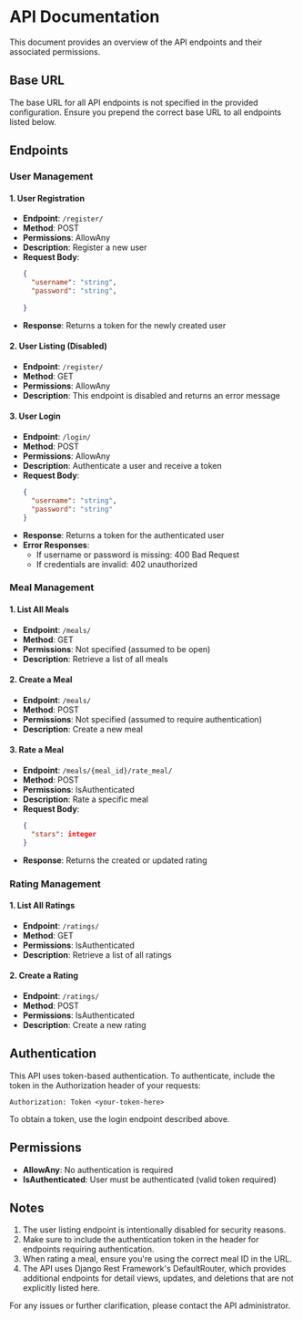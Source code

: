 # API Documentation

This document provides an overview of the API endpoints and their associated permissions.

## Base URL

The base URL for all API endpoints is not specified in the provided configuration. Ensure you prepend the correct base URL to all endpoints listed below.

## Endpoints

### User Management

#### 1. User Registration
- **Endpoint**: `/register/`
- **Method**: POST
- **Permissions**: AllowAny
- **Description**: Register a new user
- **Request Body**:
  ```json
  {
    "username": "string",
    "password": "string",
   
  }
  ```
- **Response**: Returns a token for the newly created user

#### 2. User Listing (Disabled)
- **Endpoint**: `/register/`
- **Method**: GET
- **Permissions**: AllowAny
- **Description**: This endpoint is disabled and returns an error message

#### 3. User Login
- **Endpoint**: `/login/`
- **Method**: POST
- **Permissions**: AllowAny
- **Description**: Authenticate a user and receive a token
- **Request Body**:
  ```json
  {
    "username": "string",
    "password": "string"
  }
  ```
- **Response**: Returns a token for the authenticated user
- **Error Responses**:
  - If username or password is missing: 400 Bad Request
  - If credentials are invalid: 402 unauthorized

### Meal Management

#### 1. List All Meals
- **Endpoint**: `/meals/`
- **Method**: GET
- **Permissions**: Not specified (assumed to be open)
- **Description**: Retrieve a list of all meals

#### 2. Create a Meal
- **Endpoint**: `/meals/`
- **Method**: POST
- **Permissions**: Not specified (assumed to require authentication)
- **Description**: Create a new meal

#### 3. Rate a Meal
- **Endpoint**: `/meals/{meal_id}/rate_meal/`
- **Method**: POST
- **Permissions**: IsAuthenticated
- **Description**: Rate a specific meal
- **Request Body**:
  ```json
  {
    "stars": integer
  }
  ```
- **Response**: Returns the created or updated rating

### Rating Management

#### 1. List All Ratings
- **Endpoint**: `/ratings/`
- **Method**: GET
- **Permissions**: IsAuthenticated
- **Description**: Retrieve a list of all ratings

#### 2. Create a Rating
- **Endpoint**: `/ratings/`
- **Method**: POST
- **Permissions**: IsAuthenticated
- **Description**: Create a new rating

## Authentication

This API uses token-based authentication. To authenticate, include the token in the Authorization header of your requests:

```
Authorization: Token <your-token-here>
```

To obtain a token, use the login endpoint described above.

## Permissions

- **AllowAny**: No authentication is required
- **IsAuthenticated**: User must be authenticated (valid token required)

## Notes

1. The user listing endpoint is intentionally disabled for security reasons.
2. Make sure to include the authentication token in the header for endpoints requiring authentication.
3. When rating a meal, ensure you're using the correct meal ID in the URL.
4. The API uses Django Rest Framework's DefaultRouter, which provides additional endpoints for detail views, updates, and deletions that are not explicitly listed here.

For any issues or further clarification, please contact the API administrator.
